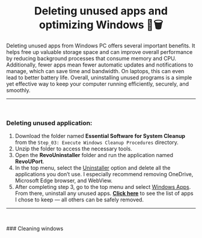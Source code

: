 <h1 align="center">Deleting unused apps and optimizing Windows 🧹🗑️</h1>

Deleting unused apps from  Windows PC offers several important benefits. It helps free up valuable storage space and can improve overall performance by reducing background processes that consume memory and CPU. 
Additionally, fewer apps mean fewer automatic updates and notifications to manage, which can save time and bandwidth. On laptops, this can even lead to better battery life. Overall, uninstalling unused programs is a simple yet effective way to keep your computer running efficiently, securely, and smoothly.

---
<p>&nbsp;</p>

### Deleting unused application:
1. Download the folder named **Essential Software for System Cleanup** from the `Step_03: Execute Windows Cleanup Procedures` directory.
2. Unzip the folder to access the necessary tools.
3. Open the **RevoUninstaller** folder and run the application named **RevoUPort**.
3. In the top menu, select the [Uninstaller](Images/1.png) option and delete all the applications you don’t use. I especially recommend removing OneDrive, Microsoft Edge browser, and WebView.
4. After completing step 3, go to the top menu and select [Windows Apps](Images/2.png). From there, uninstall any unused apps. [**Click here**](Images/3.png) to see the list of apps I chose to keep — all others can be safely removed.







---
<p>&nbsp;</p>
### Cleaning windows

